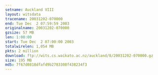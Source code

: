 ```yaml
---
setname: Auckland VIII
layout: witsdata
tracename: 20031202-070000
end: Tue Dec  2 07:59:59 2003
originalname: 20031202-070000
gzsize: 57 MB
len: 1:00:00
start: Tue Dec  2 07:00:00 2003
totalwirelen: 1,054 MB
pkts: 2 million
download: ftp://wits.cs.waikato.ac.nz/auckland/8/20031202-070000.gz
size: 195 MB
md5: 7f67d0818dfafd9b2783308f438234f3
---
```

